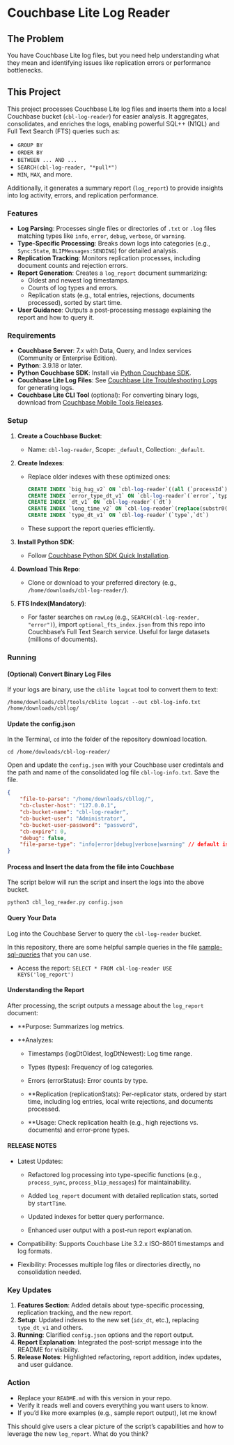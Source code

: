# Couchbase Lite Log Reader

## The Problem

You have Couchbase Lite log files, but you need help understanding what they mean and identifying issues like replication errors or performance bottlenecks.

## This Project

This project processes Couchbase Lite log files and inserts them into a local Couchbase bucket (`cbl-log-reader`) for easier analysis. It aggregates, consolidates, and enriches the logs, enabling powerful SQL++ (N1QL) and Full Text Search (FTS) queries such as:
- `GROUP BY`
- `ORDER BY`
- `BETWEEN ... AND ...`
- `SEARCH(cbl-log-reader, "*pull*")`
- `MIN`, `MAX`, and more.

Additionally, it generates a summary report (`log_report`) to provide insights into log activity, errors, and replication performance.

### Features
- **Log Parsing**: Processes single files or directories of `.txt` or `.log` files matching types like `info`, `error`, `debug`, `verbose`, or `warning`.
- **Type-Specific Processing**: Breaks down logs into categories (e.g., `Sync:State`, `BLIPMessages:SENDING`) for detailed analysis.
- **Replication Tracking**: Monitors replication processes, including document counts and rejection errors.
- **Report Generation**: Creates a `log_report` document summarizing:
  - Oldest and newest log timestamps.
  - Counts of log types and errors.
  - Replication stats (e.g., total entries, rejections, documents processed), sorted by start time.
- **User Guidance**: Outputs a post-processing message explaining the report and how to query it.

### Requirements
- **Couchbase Server**: 7.x with Data, Query, and Index services (Community or Enterprise Edition).
- **Python**: 3.9.18 or later.
- **Python Couchbase SDK**: Install via [Python Couchbase SDK](https://github.com/couchbase/couchbase-python-client).
- **Couchbase Lite Log Files**: See [Couchbase Lite Troubleshooting Logs](https://docs.couchbase.com/couchbase-lite/current/swift/troubleshooting-logs.html#lbl-file-logs) for generating logs.
- **Couchbase Lite CLI Tool** (optional): For converting binary logs, download from [Couchbase Mobile Tools Releases](https://github.com/couchbaselabs/couchbase-mobile-tools/releases).

### Setup
1. **Create a Couchbase Bucket**:
   - Name: `cbl-log-reader`, Scope: `_default`, Collection: `_default`.

2. **Create Indexes**:
   - Replace older indexes with these optimized ones:
     ```sql
     CREATE INDEX `big_hug_v2` ON `cbl-log-reader`((all (`processId`)),`type`,`dt`,`processId`,ifmissingornull((`syncCommitStats`.`numInserts`), 0),ifmissingornull((`replicatorStatus`.`docs`), 0)) WHERE ((split(`type`, ":")[0]) = "Sync")
     CREATE INDEX `error_type_dt_v1` ON `cbl-log-reader`(`error`,`type`,`dt`)
     CREATE INDEX `dt_v1` ON `cbl-log-reader`(`dt`)
     CREATE INDEX `long_time_v2` ON `cbl-log-reader`(replace(substr0(`dt`, 0, 19), "T", " "),(split(`type`, ":")[0]),`type`,`dt`)
     CREATE INDEX `type_dt_v1` ON `cbl-log-reader`(`type`,`dt`)
     ```
   - These support the report queries efficiently.

3. **Install Python SDK**:
   - Follow [Couchbase Python SDK Quick Installation](https://docs.couchbase.com/python-sdk/current/hello-world/start-using-sdk.html#quick-installation).

4. **Download This Repo**:
   - Clone or download to your preferred directory (e.g., `/home/downloads/cbl-log-reader/`).

5. **FTS Index(Mandatory)**:
   - For faster searches on `rawLog` (e.g., `SEARCH(cbl-log-reader, "error")`), import `optional_fts_index.json` from this repo into Couchbase’s Full Text Search service. Useful for large datasets (millions of documents).

### Running

#### (Optional) Convert Binary Log Files
If your logs are binary, use the `cblite logcat` tool to convert them to text:
```shell
/home/downloads/cbl/tools/cblite logcat --out cbl-log-info.txt /home/downloads/cbllog/
```

#### Update the config.json
In the Terminal, `cd` into the folder of the repository download location.

```shell
cd /home/dowloads/cbl-log-reader/ 
```

Open and update the `config.json` with your Couchbase user credintals and the path and name of the consolidated log file `cbl-log-info.txt`. Save the file.

```json
{
    "file-to-parse": "/home/downloads/cbllog/", 
    "cb-cluster-host": "127.0.0.1",
    "cb-bucket-name": "cbl-log-reader",
    "cb-bucket-user": "Administrator",
    "cb-bucket-user-password": "password",
    "cb-expire": 0,
    "debug": false,
    "file-parse-type": "info|error|debug|verbose|warning" // default is info
}
```

#### Process and Insert the data from the file into Couchbase

The script below will run the script and insert the logs into the above bucket.

```shell
python3 cbl_log_reader.py config.json
```
#### Query Your Data
Log into the Couchbase Server to query the `cbl-log-reader` bucket.

In this repository, there are some helpful sample queries in the file [sample-sql-queries](sample-sql-queries.md) that you can use.

- Access the report: `SELECT * FROM cbl-log-reader USE KEYS('log_report')`



#### Understanding the Report
After processing, the script outputs a message about the `log_report` document:
- **Purpose: Summarizes log metrics.

- **Analyzes:
    - Timestamps (logDtOldest, logDtNewest): Log time range.

    - Types (types): Frequency of log categories.

    - Errors (errorStatus): Error counts by type.

    - **Replication (replicationStats): Per-replicator stats, ordered by start time, including log entries, local write rejections, and documents processed.

    - **Usage: Check replication health (e.g., high rejections vs. documents) and error-prone types.



#### RELEASE NOTES


- Latest Updates:
    - Refactored log processing into type-specific functions (e.g., `process_sync`, `process_blip_messages`) for maintainability.

    - Added `log_report` document with detailed replication stats, sorted by `startTime`.

    - Updated indexes for better query performance.

    - Enhanced user output with a post-run report explanation.

- Compatibility: Supports Couchbase Lite 3.2.x ISO-8601 timestamps and log formats.

- Flexibility: Processes multiple log files or directories directly, no consolidation needed.




### Key Updates
1. **Features Section**: Added details about type-specific processing, replication tracking, and the new report.
2. **Setup**: Updated indexes to the new set (`idx_dt`, etc.), replacing `type_dt_v1` and others.
3. **Running**: Clarified `config.json` options and the report output.
4. **Report Explanation**: Integrated the post-script message into the README for visibility.
5. **Release Notes**: Highlighted refactoring, report addition, index updates, and user guidance.

### Action
- Replace your `README.md` with this version in your repo.
- Verify it reads well and covers everything you want users to know.
- If you’d like more examples (e.g., sample report output), let me know!

This should give users a clear picture of the script’s capabilities and how to leverage the new `log_report`. What do you think?
